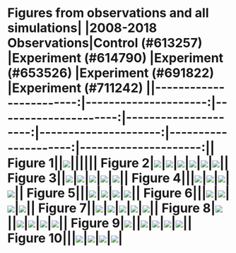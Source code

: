 # Figures from observations and all simulations|                         |2008-2018 Observations|Control (#613257)     |Experiment (#614790)  |Experiment (#653526)  |Experiment (#691822)  |Experiment (#711242)  ||------------------------:|---------------------:|---------------------:|---------------------:|---------------------:|---------------------:|---------------------:||                 Figure 1||![](https://raw.githubusercontent.com/euroargodev/VirtualFleet_GulfStream/main/img/Optimal-Control-(%23613257)-N159.png)||||||                 Figure 2|![](https://raw.githubusercontent.com/euroargodev/VirtualFleet_GulfStream/main/img/Simulation-Profile-Density-2008-2018-Observations.png)|![](https://raw.githubusercontent.com/euroargodev/VirtualFleet_GulfStream/main/img/Simulation-Profile-Density-N159-Control-(%23613257).png)|![](https://raw.githubusercontent.com/euroargodev/VirtualFleet_GulfStream/main/img/Simulation-Profile-Density-N159-Experiment-(%23614790).png)|![](https://raw.githubusercontent.com/euroargodev/VirtualFleet_GulfStream/main/img/Simulation-Profile-Density-N159-Experiment-(%23653526).png)|![](https://raw.githubusercontent.com/euroargodev/VirtualFleet_GulfStream/main/img/Simulation-Profile-Density-N159-Experiment-(%23691822).png)|![](https://raw.githubusercontent.com/euroargodev/VirtualFleet_GulfStream/main/img/Simulation-Profile-Density-N159-Experiment-(%23711242).png)||                 Figure 3||![](https://raw.githubusercontent.com/euroargodev/VirtualFleet_GulfStream/main/img/Simulation-Profile-Density-N159-Control-(%23613257)-vs-2008-2018-Observations.png)|![](https://raw.githubusercontent.com/euroargodev/VirtualFleet_GulfStream/main/img/Simulation-Profile-Density-N159-Experiment-(%23614790)-vs-Control-(%23613257).png)|![](https://raw.githubusercontent.com/euroargodev/VirtualFleet_GulfStream/main/img/Simulation-Profile-Density-N159-Experiment-(%23653526)-vs-Control-(%23613257).png)|![](https://raw.githubusercontent.com/euroargodev/VirtualFleet_GulfStream/main/img/Simulation-Profile-Density-N159-Experiment-(%23691822)-vs-Control-(%23613257).png)|![](https://raw.githubusercontent.com/euroargodev/VirtualFleet_GulfStream/main/img/Simulation-Profile-Density-N159-Experiment-(%23711242)-vs-Control-(%23613257).png)||                 Figure 4|||![](https://raw.githubusercontent.com/euroargodev/VirtualFleet_GulfStream/main/img/Simulation-Profile-Density-N159-Experiment-(%23614790)-vs-Control-(%23613257)-details.png)|![](https://raw.githubusercontent.com/euroargodev/VirtualFleet_GulfStream/main/img/Simulation-Profile-Density-N159-Experiment-(%23653526)-vs-Control-(%23613257)-details.png)|![](https://raw.githubusercontent.com/euroargodev/VirtualFleet_GulfStream/main/img/Simulation-Profile-Density-N159-Experiment-(%23691822)-vs-Control-(%23613257)-details.png)|![](https://raw.githubusercontent.com/euroargodev/VirtualFleet_GulfStream/main/img/Simulation-Profile-Density-N159-Experiment-(%23711242)-vs-Control-(%23613257)-details.png)||                 Figure 5|||![](https://raw.githubusercontent.com/euroargodev/VirtualFleet_GulfStream/main/img/Simulation-Profile-Density-N159-Experiment-(%23614790)-vs-Control-(%23613257)-zonal-mean.png)|![](https://raw.githubusercontent.com/euroargodev/VirtualFleet_GulfStream/main/img/Simulation-Profile-Density-N159-Experiment-(%23653526)-vs-Control-(%23613257)-zonal-mean.png)|![](https://raw.githubusercontent.com/euroargodev/VirtualFleet_GulfStream/main/img/Simulation-Profile-Density-N159-Experiment-(%23691822)-vs-Control-(%23613257)-zonal-mean.png)|![](https://raw.githubusercontent.com/euroargodev/VirtualFleet_GulfStream/main/img/Simulation-Profile-Density-N159-Experiment-(%23711242)-vs-Control-(%23613257)-zonal-mean.png)||                 Figure 6|||![](https://raw.githubusercontent.com/euroargodev/VirtualFleet_GulfStream/main/img/Simulation-Profile-Density-N159-Experiment-(%23614790)-vs-Control-(%23613257)-relative.png)|![](https://raw.githubusercontent.com/euroargodev/VirtualFleet_GulfStream/main/img/Simulation-Profile-Density-N159-Experiment-(%23653526)-vs-Control-(%23613257)-relative.png)|![](https://raw.githubusercontent.com/euroargodev/VirtualFleet_GulfStream/main/img/Simulation-Profile-Density-N159-Experiment-(%23691822)-vs-Control-(%23613257)-relative.png)|![](https://raw.githubusercontent.com/euroargodev/VirtualFleet_GulfStream/main/img/Simulation-Profile-Density-N159-Experiment-(%23711242)-vs-Control-(%23613257)-relative.png)||                 Figure 7||![](https://raw.githubusercontent.com/euroargodev/VirtualFleet_GulfStream/main/img/Simulation-Profile-Density-Hist-N159-Control-(%23613257)-details.png)|![](https://raw.githubusercontent.com/euroargodev/VirtualFleet_GulfStream/main/img/Simulation-Profile-Density-Hist-N159-Experiment-(%23614790)-vs-Control-(%23613257)-details.png)|![](https://raw.githubusercontent.com/euroargodev/VirtualFleet_GulfStream/main/img/Simulation-Profile-Density-Hist-N159-Experiment-(%23653526)-vs-Control-(%23613257)-details.png)|![](https://raw.githubusercontent.com/euroargodev/VirtualFleet_GulfStream/main/img/Simulation-Profile-Density-Hist-N159-Experiment-(%23691822)-vs-Control-(%23613257)-details.png)|![](https://raw.githubusercontent.com/euroargodev/VirtualFleet_GulfStream/main/img/Simulation-Profile-Density-Hist-N159-Experiment-(%23711242)-vs-Control-(%23613257)-details.png)||                 Figure 8|![](https://raw.githubusercontent.com/euroargodev/VirtualFleet_GulfStream/main/img/AVISO-EKE.png)||![](https://raw.githubusercontent.com/euroargodev/VirtualFleet_GulfStream/main/img/Simulation-Profile-Density-EKE-N159-Experiment-(%23614790)-vs-Control-(%23613257).png)|![](https://raw.githubusercontent.com/euroargodev/VirtualFleet_GulfStream/main/img/Simulation-Profile-Density-EKE-N159-Experiment-(%23653526)-vs-Control-(%23613257).png)|![](https://raw.githubusercontent.com/euroargodev/VirtualFleet_GulfStream/main/img/Simulation-Profile-Density-EKE-N159-Experiment-(%23691822)-vs-Control-(%23613257).png)|![](https://raw.githubusercontent.com/euroargodev/VirtualFleet_GulfStream/main/img/Simulation-Profile-Density-EKE-N159-Experiment-(%23711242)-vs-Control-(%23613257).png)||                 Figure 9|![](https://raw.githubusercontent.com/euroargodev/VirtualFleet_GulfStream/main/img/AVISO-SPEED.png)||![](https://raw.githubusercontent.com/euroargodev/VirtualFleet_GulfStream/main/img/Simulation-Profile-Density-EKE-Hist-N159-Experiment-(%23614790)-vs-Control-(%23613257).png)|![](https://raw.githubusercontent.com/euroargodev/VirtualFleet_GulfStream/main/img/Simulation-Profile-Density-EKE-Hist-N159-Experiment-(%23653526)-vs-Control-(%23613257).png)|![](https://raw.githubusercontent.com/euroargodev/VirtualFleet_GulfStream/main/img/Simulation-Profile-Density-EKE-Hist-N159-Experiment-(%23691822)-vs-Control-(%23613257).png)|![](https://raw.githubusercontent.com/euroargodev/VirtualFleet_GulfStream/main/img/Simulation-Profile-Density-EKE-Hist-N159-Experiment-(%23711242)-vs-Control-(%23613257).png)||                Figure 10|||![](https://raw.githubusercontent.com/euroargodev/VirtualFleet_GulfStream/main/img/Simulation-Float-flux-counts-N159-Experiment-(%23614790)-details.png)|![](https://raw.githubusercontent.com/euroargodev/VirtualFleet_GulfStream/main/img/Simulation-Float-flux-counts-N159-Experiment-(%23653526)-details.png)|![](https://raw.githubusercontent.com/euroargodev/VirtualFleet_GulfStream/main/img/Simulation-Float-flux-counts-N159-Experiment-(%23691822)-details.png)|![](https://raw.githubusercontent.com/euroargodev/VirtualFleet_GulfStream/main/img/Simulation-Float-flux-counts-N159-Experiment-(%23711242)-details.png)|